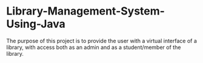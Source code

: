 # Library-Management-System-Using-Java
The purpose of this project is to provide the user with a virtual interface of a library, with access both as an admin and as a student/member of the library.
